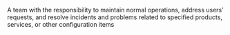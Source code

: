 A team with the responsibility to maintain normal operations, address users' requests, and resolve incidents and problems related to specified products, services, or other configuration items